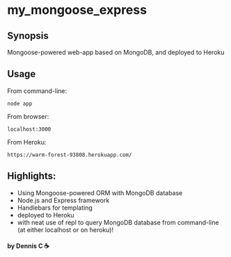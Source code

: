 # my_mongoose_express

Synopsis
-----
Mongoose-powered web-app based on MongoDB, and deployed to Heroku

Usage
-----
From command-line: 
```
node app
```

From browser: 
```
localhost:3000
```

From Heroku:
```
https://warm-forest-93808.herokuapp.com/
```

Highlights: 
-----
- Using Mongoose-powered ORM with MongoDB database
- Node.js and Express framework
- Handlebars for templating
- deployed to Heroku
- with neat use of repl to query MongoDB database from command-line (at either localhost or on heroku)!

#### by Dennis C :coffee:

